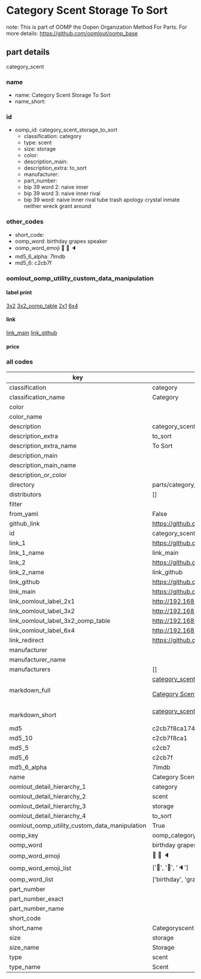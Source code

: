 # Category Scent Storage To Sort  

note: This is part of OOMP the Oopen Organization Method For Parts. For more details: https://github.com/oomlout/oomp_base

##  part details
  



category_scent



### name
* name: Category Scent Storage To Sort
* name_short: 
### id
* oomp_id: category_scent_storage_to_sort
  * classification: category
  * type: scent
  * size: storage
  * color: 
  * description_main: 
  * description_extra: to_sort
  * manufacturer: 
  * part_number: 
  * bip 39 word 2: naive inner
  * bip 39 word 3: naive inner rival
  * bip 39 word: naive inner rival tube trash apology crystal inmate neither wreck grant around

### other_codes
* short_code: 
* oomp_word: birthday grapes speaker
* oomp_word_emoji :birthday: :grapes: :speaker:
* md5_6_alpha: 7lmdb
* md5_6: c2cb7f






### oomlout_oomp_utility_custom_data_manipulation
#### label print
[3x2](http://192.168.1.245:1112/?label=oomp%207lmdb)
[3x2_oomp_table](http://192.168.1.108:1112/?label=oomp%207lmdb)
[2x1](http://192.168.1.242:1112/?label=oomp%207lmdb)
[6x4](http://192.168.1.55:1112/?label=oomp%207lmdb)    

#### link

[link_main](https://github.com/oomlout/oomlout_oomp_version_1_messy/tree/main/parts/category_scent_storage_to_sort) [link_github](https://github.com/oomlout/oomlout_oomp_version_1_messy/tree/main/parts/category_scent_storage_to_sort)                             

#### price







### all codes 
| key | value |  
| --- | --- |  
| classification | category |  
| classification_name | Category |  
| color |  |  
| color_name |  |  
| description | category_scent |  
| description_extra | to_sort |  
| description_extra_name | To Sort |  
| description_main |  |  
| description_main_name |  |  
| description_or_color |   |  
| directory | parts/category_scent_storage_to_sort |  
| distributors | [] |  
| filter |  |  
| from_yaml | False |  
| github_link | https://github.com/oomlout/oomlout_oomp_part_src/tree/main/parts/category_scent_storage_to_sort |  
| id | category_scent_storage_to_sort |  
| link_1 | https://github.com/oomlout/oomlout_oomp_version_1_messy/tree/main/parts/category_scent_storage_to_sort |  
| link_1_name | link_main |  
| link_2 | https://github.com/oomlout/oomlout_oomp_version_1_messy/tree/main/parts/category_scent_storage_to_sort |  
| link_2_name | link_github |  
| link_github | https://github.com/oomlout/oomlout_oomp_version_1_messy/tree/main/parts/category_scent_storage_to_sort |  
| link_main | https://github.com/oomlout/oomlout_oomp_version_1_messy/tree/main/parts/category_scent_storage_to_sort |  
| link_oomlout_label_2x1 | http://192.168.1.242:1112/?label=oomp%207lmdb |  
| link_oomlout_label_3x2 | http://192.168.1.245:1112/?label=oomp%207lmdb |  
| link_oomlout_label_3x2_oomp_table | http://192.168.1.108:1112/?label=oomp%207lmdb |  
| link_oomlout_label_6x4 | http://192.168.1.55:1112/?label=oomp%207lmdb |  
| link_redirect | https://github.com/oomlout/oomlout_oomp_version_1_messy/tree/main/parts/category_scent_storage_to_sort |  
| manufacturer |  |  
| manufacturer_name |  |  
| manufacturers | [] |  
| markdown_full | [category_scent_storage_to_sort](none)<br>[](none)<br>[Category Scent Storage To Sort](none)<br><br> |  
| markdown_short | [category_scent_storage_to_sort](none)<br><br> |  
| md5 | c2cb7f8ca17446a829f3bea1755d1c95 |  
| md5_10 | c2cb7f8ca1 |  
| md5_5 | c2cb7 |  
| md5_6 | c2cb7f |  
| md5_6_alpha | 7lmdb |  
| name | Category Scent Storage To Sort |  
| oomlout_detail_hierarchy_1 | category |  
| oomlout_detail_hierarchy_2 | scent |  
| oomlout_detail_hierarchy_3 | storage |  
| oomlout_detail_hierarchy_4 | to_sort |  
| oomlout_oomp_utility_custom_data_manipulation | True |  
| oomp_key | oomp_category_scent_storage_to_sort |  
| oomp_word | birthday grapes speaker |  
| oomp_word_emoji | :birthday: :grapes: :speaker: |  
| oomp_word_emoji_list | [':birthday:', ':grapes:', ':speaker:'] |  
| oomp_word_list | ['birthday', 'grapes', 'speaker'] |  
| part_number |  |  
| part_number_exact |  |  
| part_number_name |  |  
| short_code |  |  
| short_name | Categoryscent |  
| size | storage |  
| size_name | Storage |  
| type | scent |  
| type_name | Scent |  
